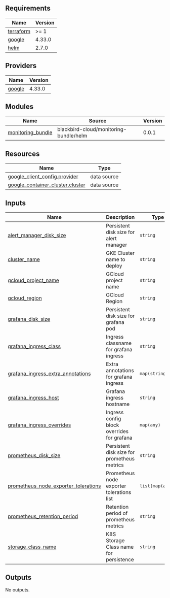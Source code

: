 ## Requirements

| Name | Version |
|------|---------|
| <a name="requirement_terraform"></a> [terraform](#requirement\_terraform) | >= 1 |
| <a name="requirement_google"></a> [google](#requirement\_google) | 4.33.0 |
| <a name="requirement_helm"></a> [helm](#requirement\_helm) | 2.7.0 |

## Providers

| Name | Version |
|------|---------|
| <a name="provider_google"></a> [google](#provider\_google) | 4.33.0 |

## Modules

| Name | Source | Version |
|------|--------|---------|
| <a name="module_monitoring_bundle"></a> [monitoring\_bundle](#module\_monitoring\_bundle) | blackbird-cloud/monitoring-bundle/helm | 0.0.1 |

## Resources

| Name | Type |
|------|------|
| [google_client_config.provider](https://registry.terraform.io/providers/hashicorp/google/4.33.0/docs/data-sources/client_config) | data source |
| [google_container_cluster.cluster](https://registry.terraform.io/providers/hashicorp/google/4.33.0/docs/data-sources/container_cluster) | data source |

## Inputs

| Name | Description | Type | Default | Required |
|------|-------------|------|---------|:--------:|
| <a name="input_alert_manager_disk_size"></a> [alert\_manager\_disk\_size](#input\_alert\_manager\_disk\_size) | Persistent disk size for alert manager | `string` | `"5Gi"` | no |
| <a name="input_cluster_name"></a> [cluster\_name](#input\_cluster\_name) | GKE Cluster name to deploy | `string` | n/a | yes |
| <a name="input_gcloud_project_name"></a> [gcloud\_project\_name](#input\_gcloud\_project\_name) | GCloud project name | `string` | n/a | yes |
| <a name="input_gcloud_region"></a> [gcloud\_region](#input\_gcloud\_region) | GCloud Region | `string` | n/a | yes |
| <a name="input_grafana_disk_size"></a> [grafana\_disk\_size](#input\_grafana\_disk\_size) | Persistent disk size for grafana pod | `string` | `"5Gi"` | no |
| <a name="input_grafana_ingress_class"></a> [grafana\_ingress\_class](#input\_grafana\_ingress\_class) | Ingress classname for grafana ingress | `string` | `"nginx"` | no |
| <a name="input_grafana_ingress_extra_annotations"></a> [grafana\_ingress\_extra\_annotations](#input\_grafana\_ingress\_extra\_annotations) | Extra annotations for grafana ingress | `map(string)` | `{}` | no |
| <a name="input_grafana_ingress_host"></a> [grafana\_ingress\_host](#input\_grafana\_ingress\_host) | Grafana ingress hostname | `string` | n/a | yes |
| <a name="input_grafana_ingress_overrides"></a> [grafana\_ingress\_overrides](#input\_grafana\_ingress\_overrides) | Ingress config block overrides for grafana | `map(any)` | `{}` | no |
| <a name="input_prometheus_disk_size"></a> [prometheus\_disk\_size](#input\_prometheus\_disk\_size) | Persistent disk size for prometheus metrics | `string` | `"8Gi"` | no |
| <a name="input_prometheus_node_exporter_tolerations"></a> [prometheus\_node\_exporter\_tolerations](#input\_prometheus\_node\_exporter\_tolerations) | Prometheus node exporter tolerations list | `list(map(any))` | n/a | yes |
| <a name="input_prometheus_retention_period"></a> [prometheus\_retention\_period](#input\_prometheus\_retention\_period) | Retention period of prometheus metrics | `string` | `"30d"` | no |
| <a name="input_storage_class_name"></a> [storage\_class\_name](#input\_storage\_class\_name) | K8S Storage Class name for persistence | `string` | `"standard-rwo"` | no |

## Outputs

No outputs.
